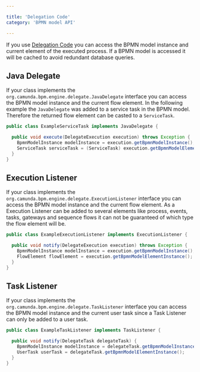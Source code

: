 ```yaml
---

title: 'Delegation Code'
category: 'BPMN model API'

---
```


If you use [Delegation Code][1] you can access the BPMN model instance and current element of the executed process. If
a BPMN model is accessed it will be cached to avoid redundant database queries.

## Java Delegate

If your class implements the `org.camunda.bpm.engine.delegate.JavaDelegate` interface you can access the BPMN model instance
and the current flow element. In the following example the `JavaDelegate` was added to a service task in the BPMN model.
Therefore the returned flow element can be casted to a `ServiceTask`.

```java
public class ExampleServiceTask implements JavaDelegate {

  public void execute(DelegateExecution execution) throws Exception {
    BpmnModelInstance modelInstance = execution.getBpmnModelInstance();
    ServiceTask serviceTask = (ServiceTask) execution.getBpmnModelElementInstance();
  }
}
```

## Execution Listener

If your class implements the `org.camunda.bpm.engine.delegate.ExecutionListener` interface you can access the BPMN model instance
and the current flow element. As a Execution Listener can be added to several elements like process, events, tasks, gateways
and sequence flows it can not be guaranteed of which type the flow element will be.

```java
public class ExampleExecutionListener implements ExecutionListener {

  public void notify(DelegateExecution execution) throws Exception {
    BpmnModelInstance modelInstance = execution.getBpmnModelInstance();
    FlowElement flowElement = execution.getBpmnModelElementInstance();
  }
}
```

## Task Listener

If your class implements the `org.camunda.bpm.engine.delegate.TaskListener` interface you can access the BPMN model instance
and the current user task since a Task Listener can only be added to a user task.

```java
public class ExampleTaskListener implements TaskListener {

  public void notify(DelegateTask delegateTask) {
    BpmnModelInstance modelInstance = delegateTask.getBpmnModelInstance();
    UserTask userTask = delegateTask.getBpmnModelElementInstance();
  }
}
```

[1]: #process-engine-delegation-code
